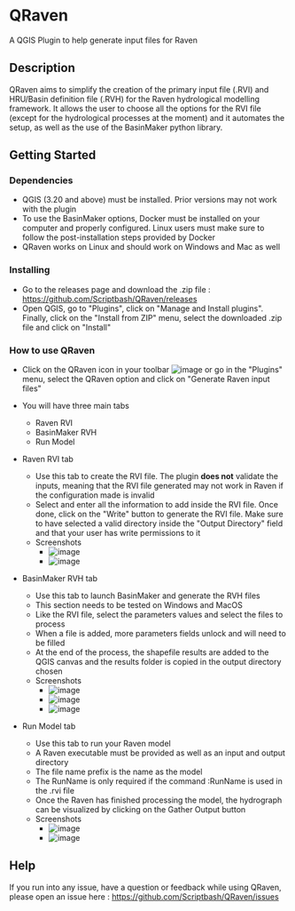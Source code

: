 # QRaven
A QGIS Plugin to help generate input files for Raven

## Description

QRaven aims to simplify the creation of the primary input file (.RVI) and HRU/Basin definition file (.RVH) for the Raven hydrological modelling framework. It allows the user to choose all the options for the RVI file (except for the hydrological processes at the moment) and it automates the setup, as well as the use of the BasinMaker python library.

## Getting Started

### Dependencies

* QGIS (3.20 and above) must be installed. Prior versions may not work with the plugin
* To use the BasinMaker options, Docker must be installed on your computer and properly configured. Linux users must make sure to follow the post-installation steps provided by Docker
* QRaven works on Linux and should work on Windows and Mac as well

### Installing

* Go to the releases page and download the .zip file : https://github.com/Scriptbash/QRaven/releases
* Open QGIS, go to "Plugins", click on "Manage and Install plugins". Finally, click on the "Install from ZIP" menu, select the downloaded .zip file and click on "Install"

### How to use QRaven

* Click on the QRaven icon in your toolbar ![image](https://user-images.githubusercontent.com/98601298/162262632-ead9b9aa-2034-4e5b-bba2-859040995ed5.png) or go in the "Plugins" menu, select the QRaven option and click on "Generate Raven input files"
* You will have three main tabs
  * Raven RVI
  * BasinMaker RVH 
  * Run Model 

* Raven RVI tab
  * Use this tab to create the RVI file. The plugin __does not__ validate the inputs, meaning that the RVI file generated may not work in Raven if the configuration made is invalid
  * Select and enter all the information to add inside the RVI file. Once done, click on the "Write" button to generate the RVI file. Make sure to have selected a valid directory inside the "Output Directory" field and that your user has write permissions to it
  * Screenshots
    *  ![image](https://user-images.githubusercontent.com/98601298/162264611-48160e69-9435-49f0-ae0f-5b6d912644d5.png)
    *  ![image](https://user-images.githubusercontent.com/98601298/162264955-e076fcb2-9c10-4fd6-981e-1472dcf7ae60.png)
* BasinMaker RVH tab
  * Use this tab to launch BasinMaker and generate the RVH files
  * This section needs to be tested on Windows and MacOS
  * Like the RVI file, select the parameters values and select the files to process
  * When a file is added, more parameters fields unlock and will need to be filled
  * At the end of the process, the shapefile results are added to the QGIS canvas and the results folder is copied in the output directory chosen
  * Screenshots
    * ![image](https://user-images.githubusercontent.com/98601298/163680321-47b75579-3d5e-4506-bed7-8e2a31c87d50.png)
    * ![image](https://user-images.githubusercontent.com/98601298/163680334-43064748-5298-43ee-ad34-79b827ea8998.png)
    * ![image](https://user-images.githubusercontent.com/98601298/163680338-aed31db0-2bd6-4903-9385-7f424d4b410b.png)
* Run Model tab
  * Use this tab to run your Raven model
  * A Raven executable must be provided as well as an input and output directory
  * The file name prefix is the name as the model
  * The RunName is only required if the command :RunName is used in the .rvi file
  * Once the Raven has finished processing the model, the hydrograph can be visualized by clicking on the Gather Output button
  * Screenshots
    * ![image](https://user-images.githubusercontent.com/98601298/165858419-1748cd2f-bab9-4f26-82d5-033f11105c06.png)
    * ![image](https://user-images.githubusercontent.com/98601298/165858439-f31f9959-d3c6-48b0-8b29-a79fada5720b.png)

## Help

If you run into any issue, have a question or feedback while using QRaven, please open an issue here : https://github.com/Scriptbash/QRaven/issues
